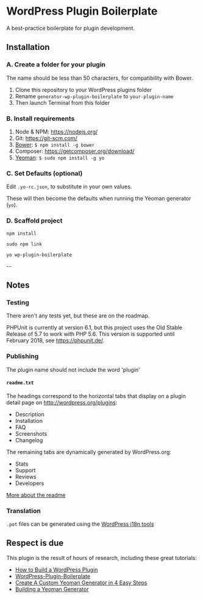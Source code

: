 # WordPress Plugin Boilerplate

A best-practice boilerplate for plugin development.

## Installation

### A. Create a folder for your plugin

The name should be less than 50 characters, for compatibility with Bower.

1. Clone this repository to your WordPress plugins folder
1. Rename `generator-wp-plugin-boilerplate` to `your-plugin-name`
1. Then launch Terminal from this folder

### B. Install requirements

1. Node & NPM: <https://nodejs.org/>
1. Git: <https://git-scm.com/>
1. [Bower](http://bower.io/): `$ npm install -g bower`
1. Composer: <https://getcomposer.org/download/>
1. [Yeoman](http://yeoman.io/): `$ sudo npm install -g yo`

### C. Set Defaults (optional)

Edit `.yo-rc.json`, to substitute in your own values.

These will then become the defaults when running the Yeoman generator (`yo`).

### D. Scaffold project

```
npm install

sudo npm link

yo wp-plugin-boilerplate
```

--

## Notes

### Testing

There aren't any tests yet, but these are on the roadmap.

PHPUnit is currently at version 6.1, but this project uses the Old Stable Release of 5.7 to work with PHP 5.6. This version is supported until February 2018, see https://phpunit.de/.

### Publishing

The plugin name should not include the word 'plugin'

#### `readme.txt`

The headings correspond to the horizontal tabs that display on a plugin detail page on <http://wordpress.org/plugins>:

* Description
* Installation
* FAQ
* Screenshots
* Changelog

The remaining tabs are dynamically generated by WordPress.org:

* Stats
* Support
* Reviews
* Developers

[More about the readme](https://wordpress.org/plugins/developers/#readme)

### Translation

`.pot` files can be generated using the [WordPress i18n tools](https://developer.wordpress.org/themes/functionality/localization/#wordpress-i18n-tools)

## Respect is due

This plugin is the result of hours of research, including these great tutorials:

* [How to Build a WordPress Plugin](https://teamtreehouse.com/library/how-to-build-a-wordpress-plugin)
* [WordPress-Plugin-Boilerplate](https://github.com/DevinVinson/WordPress-Plugin-Boilerplate/)
* [Create A Custom Yeoman Generator in 4 Easy Steps](https://scotch.io/tutorials/create-a-custom-yeoman-generator-in-4-easy-steps)
* [Building a Yeoman Generator](https://webcake.co/building-a-yeoman-generator/)

